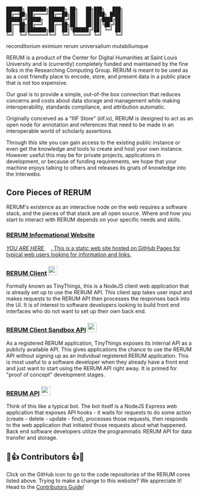 ```
██████╗ ███████╗██████╗ ██╗   ██╗███╗   ███╗
██╔══██╗██╔════╝██╔══██╗██║   ██║████╗ ████║
██████╔╝█████╗  ██████╔╝██║   ██║██╔████╔██║
██╔══██╗██╔══╝  ██╔══██╗██║   ██║██║╚██╔╝██║
██║  ██║███████╗██║  ██║╚██████╔╝██║ ╚═╝ ██║
╚═╝  ╚═╝╚══════╝╚═╝  ╚═╝ ╚═════╝ ╚═╝     ╚═╝
```
reconditorium eximium rerum universalium mutabiliumque

RERUM is a product of the Center for Digital Humanities at Saint Louis
        University and is (currently) completely funded and maintained by the
        fine folks in the Researching Computing Group. RERUM is meant to be used as 
        as a cost friendly place to encode, store, and present data
        in a public place that is not too expensive.
        
Our goal is to provide a simple, out-of-the box connection that reduces
        concerns and costs about data storage and management while making
        interoperability, standards compliance, and attribution automatic.
        
Originally conceived as a "IIIF Store" (iiif.io), RERUM is designed to act as an
        open node for annotation and references that need to be made in an interoperable
        world of scholarly assertions.

Through this site you can gain access to the existing public instance or even
        get the knowledge and tools to create and host your own instance. However useful this may be for private
        projects, applications in development, or because of funding requirements, we
        hope that your machine enjoys talking to others and releases its gnats of
        knowledge into the Interwebs.

## Core Pieces of RERUM
RERUM's existence as an interactive node on the web requires a software stack, and the pieces of that stack are all open source.
Where and how you start to interact with RERUM depends on your specific needs and skills.

### [RERUM Informational Website](https://rerum.io) <a href='https://github.com/CenterForDigitalHumanities/rerum'>
_YOU ARE HERE_ <img height="15" src="https://github.githubassets.com/images/modules/logos_page/GitHub-Mark.png"/>.  This is a static web site hosted on GitHub Pages for typical web users looking for information and links.

### [RERUM Client](https://tiny.rerum.io) <a href='https://github.com/CenterForDigitalHumanities/TinyNode'> <img height="25" src="https://github.githubassets.com/images/modules/logos_page/GitHub-Mark.png"/></a>
Formally known as TinyThings, this is a NodeJS client web application that is already set up to use the RERUM API.  This client app takes user input and makes requests to the RERUM API then processes the responses back into the UI.  It is of interest to software developers looking to build front end interfaces who do not want to set up their own back end.

### [RERUM Client Sandbox API](https://store.rerum.io/v1/API.html#tldr-i-just-want-to-use-it) <a href='https://github.com/CenterForDigitalHumanities/TinyNode'> <img height="25" src="https://github.githubassets.com/images/modules/logos_page/GitHub-Mark.png"/></a>
As a registered RERUM application, TinyThings exposes its internal API as a publicly available API.  This gives applications the chance to use the RERUM API without signing up as an individual registered RERUM application.  This is most useful to a software developer when they already have a front end and just want to start using the RERUM API right away.  It is primed for "proof of concept" development stages.

### [RERUM API](https://store.rerum.io/v1/) <a href='https://github.com/CenterForDigitalHumanities/rerum_server_nodejs'> <img height="25" src="https://github.githubassets.com/images/modules/logos_page/GitHub-Mark.png"/></a>
Think of this like a typical bot.  The bot itself is a NodeJS Express web application that exposes API hooks - it waits for requests to do some action (create - delete - update - find), processes those requests, then responds to the web application that initiated those requests about what happened.  Back end software developers utilize the programmatic RERUM API for data transfer and storage.
   
## 🌟👍 Contributors 👍🌟
Click on the GitHub icon to go to the code repositories of the RERUM cores listed above.
Trying to make a change to this website?  We appreciate it!  Head to the [Contributors Guide](CONTRIBUTING.md)!
